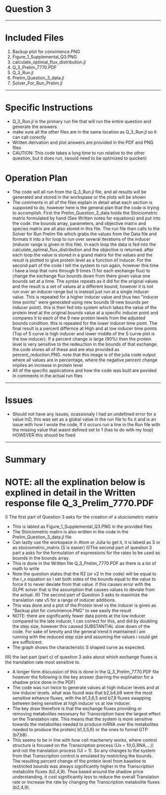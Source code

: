 # Question 3
------------------------
# Included Files 
1) Backup plot for convinience.PNG
2) Figure_1_Supplemental_Q3.PNG
3) calculate_optimal_flux_distribution.jl
4) Q_3_Prelim_7770.PDF
5) Q_3_Run.jl
6) Prelim_Question_3_data.jl
7) Solver_For_Run_Prelim.jl

-----------------------
# Specific Instructions
- Q_3_Run.jl is the primary run file that will run the entire question and generate the answers.
- make sure all the other files are in the same location as Q_3_Run.jl so it can call corectly
- Written derivation and plot answers are provided in the PDF and PNG files
- CAUTION: This code takes a long time to run relative to the other question, but it does run, (would need to be optimized to quicken)
# Operation Plan
- The code will all run from the Q_3_Run.jl file, and all results will be generated and stored in the workspase or the plots will be shown
- The comments in all of the files explain in detail what each section is supposed to do, however here is the general plan that the code is trying to accomplish. First the Prelim_Question_3_data holds the Stoiciometric matrix formulated by hand (See Written notes for equations) and put into the code. the bounds array, parameters, and objective matrix and species matrix are all also stored in this file. The run file then calls to the Solver for Run Prelim file which grabs the values from the Data file and formats it into a for loop to run over several iterations of the inducer (inducer range is given in this file). in each loop the data is fed into the calculate_optimal_flux_distribution and the objective is returned. after each loop the value is stored in a grand matrix for the values and the result is plotted to give protein level as a function of inducer. For the second part of the code I tell the system to run again, however this time i have a loop that runs through 9 times (1 for each exchange flux) to change the exchange flux bounds down from there given value one bounds set at a time. The syntax repeats as it did for the original values and the result is a set of values at a different bound, however it is not run over an inducer range but is instead just run at a single inducer value. This is repeated for a higher inducer value and thus two "inducer time points" were generated using new bounds (9 new bounds per inducer point). this is then fed into system which takes the value of the protein level at the original bounds value at a specific inducer point and compares it to each of the 9 new protein levels from the adjusted bounds condition. this is repeated for the lower inducer time point. The final result is a percent differnce at High and at low inducer time points (Top of S curve is high inducer and lower middle of the S curve plot is the low inducer). If a percent change is large (90%) then the protein level is very sensitive to the redeuction in the bounds of that exchange. the code stores all of these and are also provided as percent_reduction.PNG. note that this image is of the julia code output where all values are in percentage, where the negative percent change implies an increase in protein level 
- All of the specific applications and how the code was built are povided in comments in the actual run files 
-----------------------
# Issues
- Should not have any issues, ocassionaly I had an undefined error for a value InD, this was set as a global value in the run file to fix it and is an issue with how I wrote the code, If it occurs run a line in the Run file with the missing value that wasnt defined set to 1 (has to do with my loop) HOWEVER this should be fixed 
-----------------------
# Summary 
# NOTE: all the explination below is explined in detail in the Written response file Q_3_Prelim_7770.PDF
I) The first part of Question 3 asks for the creation of a stoiciometric matrix
  - This is labled as Figure_1_Supplemental_Q3.PNG in the provided files
  - The Stoiciometric matirx is also written in the code in the Prelim_Question_3_data.jl file 
  - Can lastly use the workspace in Atom or Julia to get it, it is labeld as S or as stoiciometric_matrix (S is easier)
II)The second part of question 3 part a asks for the formulation of expressions for the rates to be used as bounds in the bounds array. 
  - This is done in the Written file Q_3_Prelim_7770.PDF as there is a lot of math to write 
  - Note the question states that the R2 (or v2 in the code) will be equal to the r_x equation so I set both sides of the bounds equal to the value to force it to never deviate from that value. if this causes error with the GLPK solver that is the assumption that causes values to deviate from the actual.
III) The second part of Question 3 asks to maximize the translation rate v5 for a range of inducer additions.
  - This was done and a plot of the Protein level vs the inducer is given as "Backup plot for convinience.PNG" to see easily the result
  - NOTE: there are significantly fewer data points at the low inducer compared to the late inducer, I can correct for this, and did by doubling the step size, however this caused SUBSTANTIAL slow down of the code. For sake of brevity and the general trend it maintained i am running with the reduced step size and assuming the values i could get are sufficicent.
  - The graph shows the characteristic S shaped curve as expected.
  
IIII) the last part (part c) of question 3 asks about which exchange fluxes is the translation rate most sensitive to.
  - A longer form discussion of this is done in the Q_3_Prelim_7770.PDF file however the following is the key answer (barring the explination for a shadow price done in the PDF) 
  - The code was run twice to generate values at high inducer levels and at low inducer levels. what was found was that b2,b4,b9 were the most sensitive exhance fluxes, with the b1,3,6,5 and b7,8 fluxes swapping between being sensitive at high inducer vs at low inducer. 
  - The key draw therefore is that the exchange fluxes providing or removing metabolites nessesary for Transcription have the largest effect on the Translation rate. This means that the system is more sensitive towards the metabolites needed to produce mRNA over the metabolites needed to produce the protein( b1,3,5,6) or the ones to funnel GTP (b7,b8) .
  - This seems to be in line with how cell machenery works, where control structure is focused on the Transcription process (Ux = f(I,G,RNA,...)) and not the translation process (Ul = 1). So any changes to the system from that Transcription control is emulated by restricting the bounds. The resulting percent change of the protein level from baseline to restricted bounds was always significantly higher in the Transcription metabolite fluxes (b2,4,9). Thus based around the shadow price understanding, it cost significantly less to reduce the overall Translation rate or increase the rate by changing the Transcription metabolite fluxes (b2,4,9).

    

